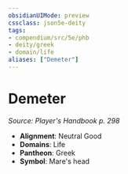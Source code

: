 ```yaml
---
obsidianUIMode: preview
cssclass: json5e-deity
tags:
- compendium/src/5e/phb
- deity/greek
- domain/life
aliases: ["Demeter"]
---
```

# Demeter
*Source: Player's Handbook p. 298* 

- **Alignment**: Neutral Good
- **Domains**: Life
- **Pantheon**: Greek
- **Symbol**: Mare's head